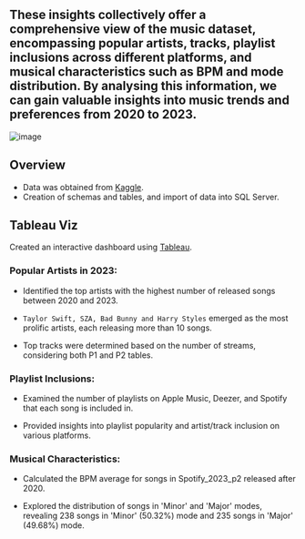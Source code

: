 
## These insights collectively offer a comprehensive view of the music dataset, encompassing popular artists, tracks, playlist inclusions across different platforms, and musical characteristics such as BPM and mode distribution. By analysing this information, we can gain valuable insights into music trends and preferences from 2020 to 2023.

![image](https://github.com/Leticiasilvah/Spotify_Data/assets/124775963/0c6e73ab-bbc8-48a9-899d-b71df815ba36)

## Overview

+ Data was obtained from [Kaggle](https://www.kaggle.com/datasets/nelgiriyewithana/top-spotify-songs-2023).
+ Creation of schemas and tables, and import of data into SQL Server.

## Tableau Viz 

Created an interactive dashboard using [Tableau](https://public.tableau.com/app/profile/leticia.silvaukl/viz/Spotify_TrendsDashboard/Dashboard1).

### Popular Artists in 2023:

+ Identified the top artists with the highest number of released songs between 2020 and 2023.

+ `Taylor Swift, SZA, Bad Bunny and Harry Styles` emerged as the most prolific artists, each releasing more than 10 songs.

+ Top tracks were determined based on the number of streams, considering both P1 and P2 tables.

### Playlist Inclusions:

+ Examined the number of playlists on Apple Music, Deezer, and Spotify that each song is included in.

+ Provided insights into playlist popularity and artist/track inclusion on various platforms.


### Musical Characteristics:

+ Calculated the BPM average for songs in Spotify_2023_p2 released after 2020.

+ Explored the distribution of songs in 'Minor' and 'Major' modes, revealing 238 songs in 'Minor' (50.32%) mode and 235 songs in 'Major' (49.68%) mode.
